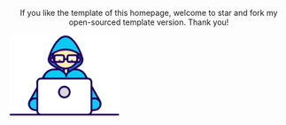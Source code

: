 <p style="text-align: center;">If you like the template of this homepage, welcome to star and fork my open-sourced template version. Thank you!</p>
<img src="./WanyongQiu_home/Assets/Developer.gif" alt="Developer" style="width: 200px; height: auto;">

    

